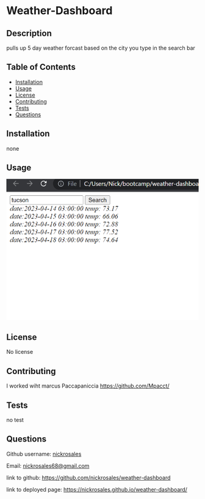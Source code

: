 # Weather-Dashboard 

## Description

pulls up 5 day weather forcast based on the city you type in the search bar

## Table of Contents

- [Installation](#installation)
- [Usage](#usage)
- [License](#license)
- [Contributing](#contributing)
- [Tests](#tests)
- [Questions](#questions)

## Installation

none

## Usage

![site screenshot](assets/images/weatherss.PNG)

## License

No license

## Contributing

I worked wiht marcus Paccapaniccia https://github.com/Mpacct/

## Tests

no test

## Questions

Github username: [nickrosales](https://www.github.com/nickrosales)

Email: nickrosales68@gmail.com

link to github: https://github.com/nickrosales/weather-dashboard

link to deployed page: https://nickrosales.github.io/weather-dashboard/